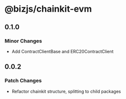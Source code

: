 # @bizjs/chainkit-evm

## 0.1.0

### Minor Changes

- Add ContractClientBase and ERC20ContractClient

## 0.0.2

### Patch Changes

- Refactor chainkit structure, splitting to child packages
